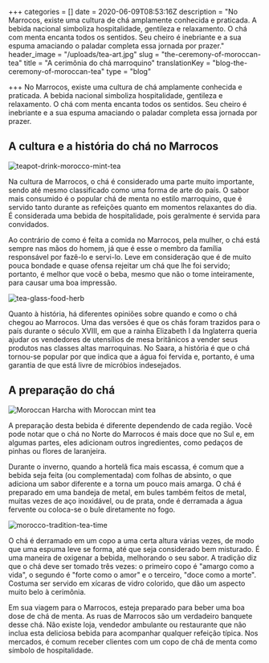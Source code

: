 +++
categories = []
date = 2020-06-09T08:53:16Z
description = "No Marrocos, existe uma cultura de chá amplamente conhecida e praticada. A bebida nacional simboliza hospitalidade, gentileza e relaxamento. O chá com menta encanta todos os sentidos. Seu cheiro é inebriante e a sua espuma amaciando o paladar completa essa jornada por prazer."
header_image = "/uploads/tea-art.jpg"
slug = "the-ceremony-of-moroccan-tea"
title = "A cerimônia do chá marroquino"
translationKey = "blog-the-ceremony-of-moroccan-tea"
type = "blog"

+++
No Marrocos, existe uma cultura de chá amplamente conhecida e praticada. A bebida nacional simboliza hospitalidade, gentileza e relaxamento. O chá com menta encanta todos os sentidos. Seu cheiro é inebriante e a sua espuma amaciando o paladar completa essa jornada por prazer.

## **A cultura e a história do chá no Marrocos**

![teapot-drink-morocco-mint-tea](/uploads/teapot-drink-morocco-mint-tea-529511-pxhere.com.jpg "teapot-drink-morocco-mint-tea")

Na cultura de Marrocos, o chá é considerado uma parte muito importante, sendo até mesmo classificado como uma forma de arte do país. O sabor mais consumido é o popular chá de menta no estilo marroquino, que é servido tanto durante as refeições quanto em momentos relaxantes do dia. É considerada uma bebida de hospitalidade, pois geralmente é servida para convidados.

Ao contrário de como é feita a comida no Marrocos, pela mulher, o chá está sempre nas mãos do homem, já que é esse o membro da família responsável por fazê-lo e servi-lo. Leve em consideração que é de muito pouca bondade e quase ofensa rejeitar um chá que lhe foi servido; portanto, é melhor que você o beba, mesmo que não o tome inteiramente, para causar uma boa impressão.

![tea-glass-food-herb](/uploads/tea-glass-food-herb.jpg "tea-glass-food-herb")

Quanto à história, há diferentes opiniões sobre quando e como o chá chegou ao Marrocos. Uma das versões é que os chás foram trazidos para o país durante o século XVIII, em que a rainha Elizabeth I da Inglaterra queria ajudar os vendedores de utensílios de mesa britânicos a vender seus produtos nas classes altas marroquinas. No Saara, a história é que o chá tornou-se popular por que indica que a água foi fervida e, portanto, é uma garantia de que está livre de micróbios indesejados.

## **A preparação do chá**

![Moroccan Harcha with Moroccan mint tea](/uploads/Moroccan_Harcha_with_Moroccan_mint_tea.jpg "Moroccan Harcha with Moroccan mint tea")

A preparação desta bebida é diferente dependendo de cada região. Você pode notar que o chá no Norte do Marrocos é mais doce que no Sul e, em algumas partes, eles adicionam outros ingredientes, como pedaços de pinhas ou flores de laranjeira.

Durante o inverno, quando a hortelã fica mais escassa, é comum que a bebida seja feita (ou complementada) com folhas de absinto, o que adiciona um sabor diferente e a torna um pouco mais amarga. O chá é preparado em uma bandeja de metal, em bules também feitos de metal, muitas vezes de aço inoxidável, ou de prata, onde é derramada a água fervente ou coloca-se o bule diretamente no fogo.

![morocco-tradition-tea-time](/uploads/lighting-mint-miniature-morocco-tradition-tea-time.jpg "morocco-tradition-tea-time")

O chá é derramado em um copo a uma certa altura várias vezes, de modo que uma espuma leve se forma, até que seja considerado bem misturado. É uma maneira de oxigenar a bebida, melhorando o seu sabor. A tradição diz que o chá deve ser tomado três vezes: o primeiro copo é "amargo como a vida", o segundo é "forte como o amor" e o terceiro, "doce como a morte". Costuma ser servido em xícaras de vidro colorido, que dão um aspecto muito belo à cerimônia.

Em sua viagem para o Marrocos, esteja preparado para beber uma boa dose de chá de menta. As ruas de Marrocos são um verdadeiro banquete desse chá. Não existe loja, vendedor ambulante ou restaurante que não inclua esta deliciosa bebida para acompanhar qualquer refeição típica. Nos mercados, é comum receber clientes com um copo de chá de menta como símbolo de hospitalidade.